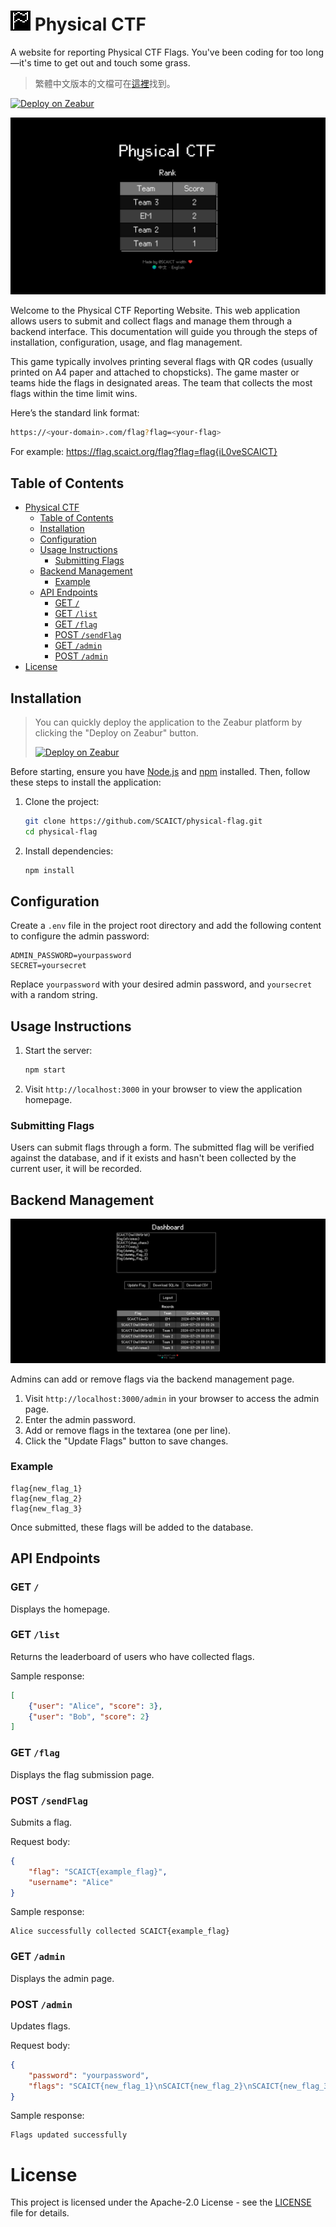 # ![](https://raw.githubusercontent.com/SCAICT/physical-CTF/main/public/favicon.png) Physical CTF

A website for reporting Physical CTF Flags. You've been coding for too long—it's time to get out and touch some grass.

> 繁體中文版本的文檔可在[這裡](README.zh.md)找到。

[![Deploy on Zeabur](https://zeabur.com/button.svg)](https://zeabur.com/templates/1IW0VW?referralCode=Edit-Mr)

![screenshots](https://raw.githubusercontent.com/SCAICT/physical-CTF/main/demo/home.en.png)

Welcome to the Physical CTF Reporting Website. This web application allows users to submit and collect flags and manage them through a backend interface. This documentation will guide you through the steps of installation, configuration, usage, and flag management.

This game typically involves printing several flags with QR codes (usually printed on A4 paper and attached to chopsticks). The game master or teams hide the flags in designated areas. The team that collects the most flags within the time limit wins.

Here’s the standard link format:

```bash
https://<your-domain>.com/flag?flag=<your-flag>
```

For example: https://flag.scaict.org/flag?flag=flag{iL0veSCAICT}

## Table of Contents

- [ Physical CTF](#-physical-ctf)
  - [Table of Contents](#table-of-contents)
  - [Installation](#installation)
  - [Configuration](#configuration)
  - [Usage Instructions](#usage-instructions)
    - [Submitting Flags](#submitting-flags)
  - [Backend Management](#backend-management)
    - [Example](#example)
  - [API Endpoints](#api-endpoints)
    - [GET `/`](#get-)
    - [GET `/list`](#get-list)
    - [GET `/flag`](#get-flag)
    - [POST `/sendFlag`](#post-sendflag)
    - [GET `/admin`](#get-admin)
    - [POST `/admin`](#post-admin)
- [License](#license)

## Installation

> You can quickly deploy the application to the Zeabur platform by clicking the "Deploy on Zeabur" button.
> 
> [![Deploy on Zeabur](https://zeabur.com/button.svg)](https://zeabur.com/templates/1IW0VW?referralCode=Edit-Mr)

Before starting, ensure you have [Node.js](https://nodejs.org/) and [npm](https://www.npmjs.com/) installed. Then, follow these steps to install the application:

1. Clone the project:
    ```bash
    git clone https://github.com/SCAICT/physical-flag.git
    cd physical-flag
    ```

2. Install dependencies:
    ```bash
    npm install
    ```

## Configuration

Create a `.env` file in the project root directory and add the following content to configure the admin password:

```
ADMIN_PASSWORD=yourpassword
SECRET=yoursecret
```

Replace `yourpassword` with your desired admin password, and `yoursecret` with a random string.

## Usage Instructions

1. Start the server:
    ```bash
    npm start
    ```

2. Visit `http://localhost:3000` in your browser to view the application homepage.

### Submitting Flags

Users can submit flags through a form. The submitted flag will be verified against the database, and if it exists and hasn't been collected by the current user, it will be recorded.

## Backend Management

![Admin Interface](https://raw.githubusercontent.com/SCAICT/physical-CTF/main/demo/admin.en.png)

Admins can add or remove flags via the backend management page.

1. Visit `http://localhost:3000/admin` in your browser to access the admin page.
2. Enter the admin password.
3. Add or remove flags in the textarea (one per line).
4. Click the "Update Flags" button to save changes.

### Example

```plaintext
flag{new_flag_1}
flag{new_flag_2}
flag{new_flag_3}
```

Once submitted, these flags will be added to the database.

## API Endpoints

### GET `/`

Displays the homepage.

### GET `/list`

Returns the leaderboard of users who have collected flags.

Sample response:
```json
[
    {"user": "Alice", "score": 3},
    {"user": "Bob", "score": 2}
]
```

### GET `/flag`

Displays the flag submission page.

### POST `/sendFlag`

Submits a flag.

Request body:
```json
{
    "flag": "SCAICT{example_flag}",
    "username": "Alice"
}
```

Sample response:
```plaintext
Alice successfully collected SCAICT{example_flag}
```

### GET `/admin`

Displays the admin page.

### POST `/admin`

Updates flags.

Request body:
```json
{
    "password": "yourpassword",
    "flags": "SCAICT{new_flag_1}\nSCAICT{new_flag_2}\nSCAICT{new_flag_3}"
}
```

Sample response:
```plaintext
Flags updated successfully
```

# License

This project is licensed under the Apache-2.0 License - see the [LICENSE](LICENSE) file for details.
```